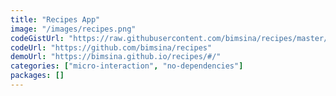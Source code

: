 ```yaml
---
title: "Recipes App"
image: "/images/recipes.png"
codeGistUrl: "https://raw.githubusercontent.com/bimsina/recipes/master/lib/main.dart"
codeUrl: "https://github.com/bimsina/recipes"
demoUrl: "https://bimsina.github.io/recipes/#/"
categories: ["micro-interaction", "no-dependencies"]
packages: []
---
```

